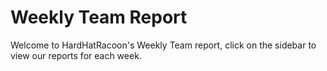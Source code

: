 # Weekly Team Report

Welcome to HardHatRacoon's Weekly Team report, click on the sidebar to view our reports for each week.
